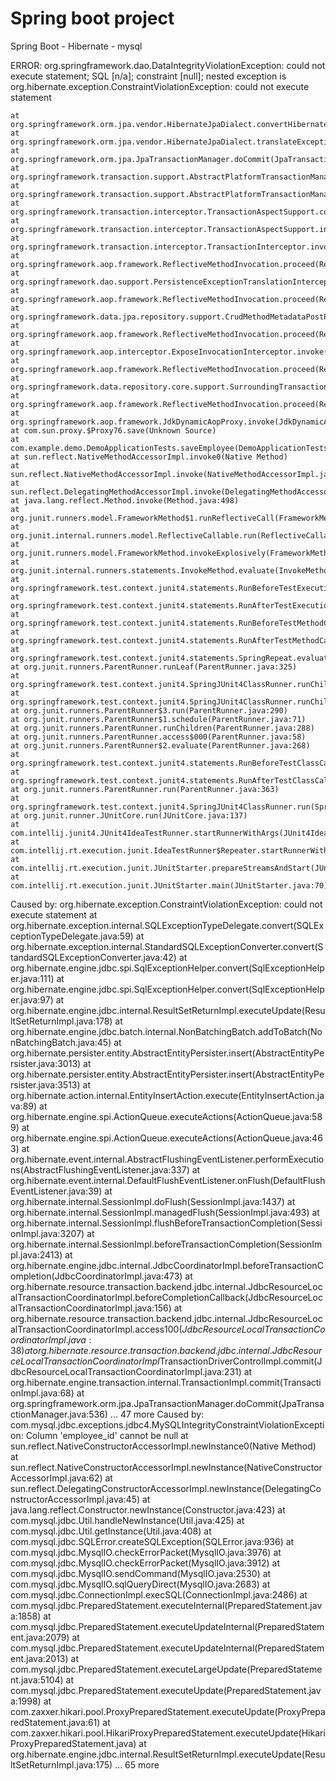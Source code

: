 # Spring boot project
Spring Boot -
Hibernate - 
mysql



ERROR:
org.springframework.dao.DataIntegrityViolationException: could not execute statement; SQL [n/a]; constraint [null]; nested exception is org.hibernate.exception.ConstraintViolationException: could not execute statement

	at org.springframework.orm.jpa.vendor.HibernateJpaDialect.convertHibernateAccessException(HibernateJpaDialect.java:259)
	at org.springframework.orm.jpa.vendor.HibernateJpaDialect.translateExceptionIfPossible(HibernateJpaDialect.java:225)
	at org.springframework.orm.jpa.JpaTransactionManager.doCommit(JpaTransactionManager.java:540)
	at org.springframework.transaction.support.AbstractPlatformTransactionManager.processCommit(AbstractPlatformTransactionManager.java:746)
	at org.springframework.transaction.support.AbstractPlatformTransactionManager.commit(AbstractPlatformTransactionManager.java:714)
	at org.springframework.transaction.interceptor.TransactionAspectSupport.commitTransactionAfterReturning(TransactionAspectSupport.java:532)
	at org.springframework.transaction.interceptor.TransactionAspectSupport.invokeWithinTransaction(TransactionAspectSupport.java:304)
	at org.springframework.transaction.interceptor.TransactionInterceptor.invoke(TransactionInterceptor.java:98)
	at org.springframework.aop.framework.ReflectiveMethodInvocation.proceed(ReflectiveMethodInvocation.java:185)
	at org.springframework.dao.support.PersistenceExceptionTranslationInterceptor.invoke(PersistenceExceptionTranslationInterceptor.java:139)
	at org.springframework.aop.framework.ReflectiveMethodInvocation.proceed(ReflectiveMethodInvocation.java:185)
	at org.springframework.data.jpa.repository.support.CrudMethodMetadataPostProcessor$CrudMethodMetadataPopulatingMethodInterceptor.invoke(CrudMethodMetadataPostProcessor.java:135)
	at org.springframework.aop.framework.ReflectiveMethodInvocation.proceed(ReflectiveMethodInvocation.java:185)
	at org.springframework.aop.interceptor.ExposeInvocationInterceptor.invoke(ExposeInvocationInterceptor.java:92)
	at org.springframework.aop.framework.ReflectiveMethodInvocation.proceed(ReflectiveMethodInvocation.java:185)
	at org.springframework.data.repository.core.support.SurroundingTransactionDetectorMethodInterceptor.invoke(SurroundingTransactionDetectorMethodInterceptor.java:61)
	at org.springframework.aop.framework.ReflectiveMethodInvocation.proceed(ReflectiveMethodInvocation.java:185)
	at org.springframework.aop.framework.JdkDynamicAopProxy.invoke(JdkDynamicAopProxy.java:212)
	at com.sun.proxy.$Proxy76.save(Unknown Source)
	at com.example.demo.DemoApplicationTests.saveEmployee(DemoApplicationTests.java:34)
	at sun.reflect.NativeMethodAccessorImpl.invoke0(Native Method)
	at sun.reflect.NativeMethodAccessorImpl.invoke(NativeMethodAccessorImpl.java:62)
	at sun.reflect.DelegatingMethodAccessorImpl.invoke(DelegatingMethodAccessorImpl.java:43)
	at java.lang.reflect.Method.invoke(Method.java:498)
	at org.junit.runners.model.FrameworkMethod$1.runReflectiveCall(FrameworkMethod.java:50)
	at org.junit.internal.runners.model.ReflectiveCallable.run(ReflectiveCallable.java:12)
	at org.junit.runners.model.FrameworkMethod.invokeExplosively(FrameworkMethod.java:47)
	at org.junit.internal.runners.statements.InvokeMethod.evaluate(InvokeMethod.java:17)
	at org.springframework.test.context.junit4.statements.RunBeforeTestExecutionCallbacks.evaluate(RunBeforeTestExecutionCallbacks.java:73)
	at org.springframework.test.context.junit4.statements.RunAfterTestExecutionCallbacks.evaluate(RunAfterTestExecutionCallbacks.java:83)
	at org.springframework.test.context.junit4.statements.RunBeforeTestMethodCallbacks.evaluate(RunBeforeTestMethodCallbacks.java:75)
	at org.springframework.test.context.junit4.statements.RunAfterTestMethodCallbacks.evaluate(RunAfterTestMethodCallbacks.java:86)
	at org.springframework.test.context.junit4.statements.SpringRepeat.evaluate(SpringRepeat.java:84)
	at org.junit.runners.ParentRunner.runLeaf(ParentRunner.java:325)
	at org.springframework.test.context.junit4.SpringJUnit4ClassRunner.runChild(SpringJUnit4ClassRunner.java:251)
	at org.springframework.test.context.junit4.SpringJUnit4ClassRunner.runChild(SpringJUnit4ClassRunner.java:97)
	at org.junit.runners.ParentRunner$3.run(ParentRunner.java:290)
	at org.junit.runners.ParentRunner$1.schedule(ParentRunner.java:71)
	at org.junit.runners.ParentRunner.runChildren(ParentRunner.java:288)
	at org.junit.runners.ParentRunner.access$000(ParentRunner.java:58)
	at org.junit.runners.ParentRunner$2.evaluate(ParentRunner.java:268)
	at org.springframework.test.context.junit4.statements.RunBeforeTestClassCallbacks.evaluate(RunBeforeTestClassCallbacks.java:61)
	at org.springframework.test.context.junit4.statements.RunAfterTestClassCallbacks.evaluate(RunAfterTestClassCallbacks.java:70)
	at org.junit.runners.ParentRunner.run(ParentRunner.java:363)
	at org.springframework.test.context.junit4.SpringJUnit4ClassRunner.run(SpringJUnit4ClassRunner.java:190)
	at org.junit.runner.JUnitCore.run(JUnitCore.java:137)
	at com.intellij.junit4.JUnit4IdeaTestRunner.startRunnerWithArgs(JUnit4IdeaTestRunner.java:68)
	at com.intellij.rt.execution.junit.IdeaTestRunner$Repeater.startRunnerWithArgs(IdeaTestRunner.java:47)
	at com.intellij.rt.execution.junit.JUnitStarter.prepareStreamsAndStart(JUnitStarter.java:242)
	at com.intellij.rt.execution.junit.JUnitStarter.main(JUnitStarter.java:70)
Caused by: org.hibernate.exception.ConstraintViolationException: could not execute statement
	at org.hibernate.exception.internal.SQLExceptionTypeDelegate.convert(SQLExceptionTypeDelegate.java:59)
	at org.hibernate.exception.internal.StandardSQLExceptionConverter.convert(StandardSQLExceptionConverter.java:42)
	at org.hibernate.engine.jdbc.spi.SqlExceptionHelper.convert(SqlExceptionHelper.java:111)
	at org.hibernate.engine.jdbc.spi.SqlExceptionHelper.convert(SqlExceptionHelper.java:97)
	at org.hibernate.engine.jdbc.internal.ResultSetReturnImpl.executeUpdate(ResultSetReturnImpl.java:178)
	at org.hibernate.engine.jdbc.batch.internal.NonBatchingBatch.addToBatch(NonBatchingBatch.java:45)
	at org.hibernate.persister.entity.AbstractEntityPersister.insert(AbstractEntityPersister.java:3013)
	at org.hibernate.persister.entity.AbstractEntityPersister.insert(AbstractEntityPersister.java:3513)
	at org.hibernate.action.internal.EntityInsertAction.execute(EntityInsertAction.java:89)
	at org.hibernate.engine.spi.ActionQueue.executeActions(ActionQueue.java:589)
	at org.hibernate.engine.spi.ActionQueue.executeActions(ActionQueue.java:463)
	at org.hibernate.event.internal.AbstractFlushingEventListener.performExecutions(AbstractFlushingEventListener.java:337)
	at org.hibernate.event.internal.DefaultFlushEventListener.onFlush(DefaultFlushEventListener.java:39)
	at org.hibernate.internal.SessionImpl.doFlush(SessionImpl.java:1437)
	at org.hibernate.internal.SessionImpl.managedFlush(SessionImpl.java:493)
	at org.hibernate.internal.SessionImpl.flushBeforeTransactionCompletion(SessionImpl.java:3207)
	at org.hibernate.internal.SessionImpl.beforeTransactionCompletion(SessionImpl.java:2413)
	at org.hibernate.engine.jdbc.internal.JdbcCoordinatorImpl.beforeTransactionCompletion(JdbcCoordinatorImpl.java:473)
	at org.hibernate.resource.transaction.backend.jdbc.internal.JdbcResourceLocalTransactionCoordinatorImpl.beforeCompletionCallback(JdbcResourceLocalTransactionCoordinatorImpl.java:156)
	at org.hibernate.resource.transaction.backend.jdbc.internal.JdbcResourceLocalTransactionCoordinatorImpl.access$100(JdbcResourceLocalTransactionCoordinatorImpl.java:38)
	at org.hibernate.resource.transaction.backend.jdbc.internal.JdbcResourceLocalTransactionCoordinatorImpl$TransactionDriverControlImpl.commit(JdbcResourceLocalTransactionCoordinatorImpl.java:231)
	at org.hibernate.engine.transaction.internal.TransactionImpl.commit(TransactionImpl.java:68)
	at org.springframework.orm.jpa.JpaTransactionManager.doCommit(JpaTransactionManager.java:536)
	... 47 more
Caused by: com.mysql.jdbc.exceptions.jdbc4.MySQLIntegrityConstraintViolationException: Column 'employee_id' cannot be null
	at sun.reflect.NativeConstructorAccessorImpl.newInstance0(Native Method)
	at sun.reflect.NativeConstructorAccessorImpl.newInstance(NativeConstructorAccessorImpl.java:62)
	at sun.reflect.DelegatingConstructorAccessorImpl.newInstance(DelegatingConstructorAccessorImpl.java:45)
	at java.lang.reflect.Constructor.newInstance(Constructor.java:423)
	at com.mysql.jdbc.Util.handleNewInstance(Util.java:425)
	at com.mysql.jdbc.Util.getInstance(Util.java:408)
	at com.mysql.jdbc.SQLError.createSQLException(SQLError.java:936)
	at com.mysql.jdbc.MysqlIO.checkErrorPacket(MysqlIO.java:3976)
	at com.mysql.jdbc.MysqlIO.checkErrorPacket(MysqlIO.java:3912)
	at com.mysql.jdbc.MysqlIO.sendCommand(MysqlIO.java:2530)
	at com.mysql.jdbc.MysqlIO.sqlQueryDirect(MysqlIO.java:2683)
	at com.mysql.jdbc.ConnectionImpl.execSQL(ConnectionImpl.java:2486)
	at com.mysql.jdbc.PreparedStatement.executeInternal(PreparedStatement.java:1858)
	at com.mysql.jdbc.PreparedStatement.executeUpdateInternal(PreparedStatement.java:2079)
	at com.mysql.jdbc.PreparedStatement.executeUpdateInternal(PreparedStatement.java:2013)
	at com.mysql.jdbc.PreparedStatement.executeLargeUpdate(PreparedStatement.java:5104)
	at com.mysql.jdbc.PreparedStatement.executeUpdate(PreparedStatement.java:1998)
	at com.zaxxer.hikari.pool.ProxyPreparedStatement.executeUpdate(ProxyPreparedStatement.java:61)
	at com.zaxxer.hikari.pool.HikariProxyPreparedStatement.executeUpdate(HikariProxyPreparedStatement.java)
	at org.hibernate.engine.jdbc.internal.ResultSetReturnImpl.executeUpdate(ResultSetReturnImpl.java:175)
	... 65 more
